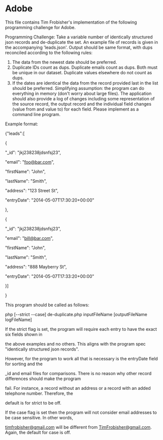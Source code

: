 # Adobe

This file contains Tim Frobisher's implementation of the following programming challenge for Adobe.

Programming Challenge:
Take a variable number of identically structured json records and de-duplicate the set.
An example file of records is given in the accompanying 'leads.json'.  Output should be same format, with dups reconciled according to the following rules:
1. The data from the newest date should be preferred.
2. Duplicate IDs count as dups. Duplicate emails count as dups. Both must be unique in our dataset. Duplicate values elsewhere do not count as dups.
3. If the dates are identical the data from the record provided last in the list should be preferred.
Simplifying assumption: the program can do everything in memory (don't worry about large files).
The application should also provide a log of changes including some representation of the source record, the output record and the individual field changes (value from and value to) for each field.
Please implement as a command line program.

Example format:

{"leads":[

{

"_id": "jkj238238jdsnfsj23",

"email": "foo@bar.com",

"firstName":  "John",

"lastName": "Smith",

"address": "123 Street St",

"entryDate": "2014-05-07T17:30:20+00:00"

},

{

"_id": "jkj238238jdsnfsj23",

"email": "bill@bar.com",

"firstName":  "John",

"lastName": "Smith",

"address": "888 Mayberry St",

"entryDate": "2014-05-07T17:33:20+00:00"

}]

}

This program should be called as follows:

php [--strict --case] de-duplicate.php inputFileName [outputFileName logFileName]

If the strict flag is set, the program will require each entry to have the exact six fields shown in

the above examples and no others. This aligns with the program spec "identically structured json records".

However, for the program to work all that is necessary is the entryDate field for sorting and the 

_id and email files for comparisons. There is no reason why other record differences should make the program

fail. For instance, a record without an address or a record with an added telephone number. Therefore, the

default is for strict to be off.

If the case flag is set then the program will not consider email addresses to be case sensitive. In other words,

timfrobisher@gmail.com will be different from TimFrobisher@gmail.com. Again, the default for case is off.

